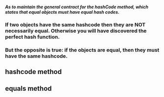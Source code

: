 

#####  As to maintain the general contract for the hashCode method, which states that equal objects must have equal hash codes.



### If two objects have the same hashcode then they are NOT necessarily equal. Otherwise you will have discovered the perfect hash function.
### But the opposite is true: if the objects are equal, then they must have the same hashcode.


## hashcode method




## equals method

